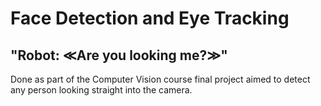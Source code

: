 # Face Detection and Eye Tracking  

## "Robot: ≪Are you looking me?≫"

Done as part of the Computer Vision course final project aimed to detect any person looking straight into the camera.  
